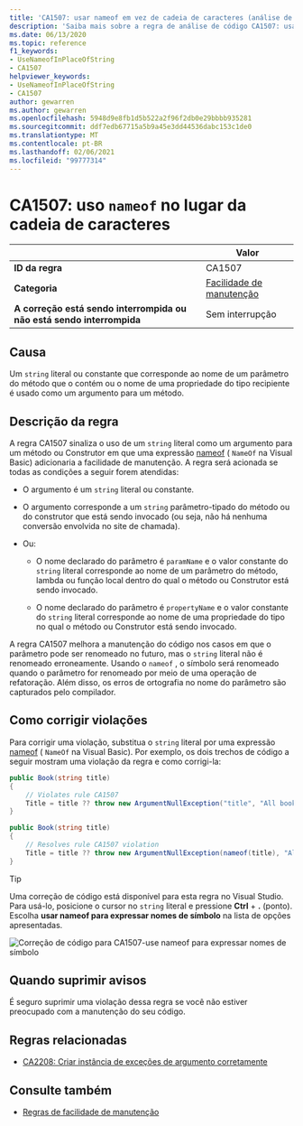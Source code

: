```yaml
---
title: 'CA1507: usar nameof em vez de cadeia de caracteres (análise de código)'
description: 'Saiba mais sobre a regra de análise de código CA1507: usar nameof em vez de cadeia de caracteres'
ms.date: 06/13/2020
ms.topic: reference
f1_keywords:
- UseNameofInPlaceOfString
- CA1507
helpviewer_keywords:
- UseNameofInPlaceOfString
- CA1507
author: gewarren
ms.author: gewarren
ms.openlocfilehash: 5948d9e8fb1d5b522a2f96f2db0e29bbbb935281
ms.sourcegitcommit: ddf7edb67715a5b9a45e3dd44536dabc153c1de0
ms.translationtype: MT
ms.contentlocale: pt-BR
ms.lasthandoff: 02/06/2021
ms.locfileid: "99777314"
---
```

# <a name="ca1507-use-nameof-in-place-of-string"></a>CA1507: uso `nameof` no lugar da cadeia de caracteres

| | Valor |
|-|-|
| **ID da regra** |CA1507|
| **Categoria** |[Facilidade de manutenção](maintainability-warnings.md)|
| **A correção está sendo interrompida ou não está sendo interrompida** |Sem interrupção|

## <a name="cause"></a>Causa

Um `string` literal ou constante que corresponde ao nome de um parâmetro do método que o contém ou o nome de uma propriedade do tipo recipiente é usado como um argumento para um método.

## <a name="rule-description"></a>Descrição da regra

A regra CA1507 sinaliza o uso de um `string` literal como um argumento para um método ou Construtor em que uma expressão [nameof](../../../csharp/language-reference/operators/nameof.md) ( `NameOf` na Visual Basic) adicionaria a facilidade de manutenção. A regra será acionada se todas as condições a seguir forem atendidas:

- O argumento é um `string` literal ou constante.

- O argumento corresponde a um `string` parâmetro-tipado do método ou do construtor que está sendo invocado (ou seja, não há nenhuma conversão envolvida no site de chamada).

- Ou:
  - O nome declarado do parâmetro é `paramName` e o valor constante do `string` literal corresponde ao nome de um parâmetro do método, lambda ou função local dentro do qual o método ou Construtor está sendo invocado.

  - O nome declarado do parâmetro é `propertyName` e o valor constante do `string` literal corresponde ao nome de uma propriedade do tipo no qual o método ou Construtor está sendo invocado.

A regra CA1507 melhora a manutenção do código nos casos em que o parâmetro pode ser renomeado no futuro, mas o `string` literal não é renomeado erroneamente. Usando o `nameof` , o símbolo será renomeado quando o parâmetro for renomeado por meio de uma operação de refatoração. Além disso, os erros de ortografia no nome do parâmetro são capturados pelo compilador.

## <a name="how-to-fix-violations"></a>Como corrigir violações

Para corrigir uma violação, substitua o `string` literal por uma expressão [nameof](../../../csharp/language-reference/operators/nameof.md) ( `NameOf` na Visual Basic). Por exemplo, os dois trechos de código a seguir mostram uma violação da regra e como corrigi-la:

```csharp
public Book(string title)
{
    // Violates rule CA1507
    Title = title ?? throw new ArgumentNullException("title", "All books must have a title.");
}
```

```csharp
public Book(string title)
{
    // Resolves rule CA1507 violation
    Title = title ?? throw new ArgumentNullException(nameof(title), "All books must have a title.");
}
```

> [!TIP]
> Uma correção de código está disponível para esta regra no Visual Studio. Para usá-lo, posicione o cursor no `string` literal e pressione **Ctrl** + **.** (ponto). Escolha **usar nameof para expressar nomes de símbolo** na lista de opções apresentadas.
>
> ![Correção de código para CA1507-use nameof para expressar nomes de símbolo](media/ca1507-code-fix.PNG)

## <a name="when-to-suppress-warnings"></a>Quando suprimir avisos

É seguro suprimir uma violação dessa regra se você não estiver preocupado com a manutenção do seu código.

## <a name="related-rules"></a>Regras relacionadas

- [CA2208: Criar instância de exceções de argumento corretamente](ca2208.md)

## <a name="see-also"></a>Consulte também

- [Regras de facilidade de manutenção](maintainability-warnings.md)
